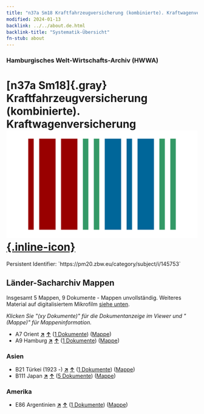 ```yaml
---
title: "n37a Sm18 Kraftfahrzeugversicherung (kombinierte). Kraftwagenversicherung"
modified: 2024-01-13
backlink: ../../about.de.html
backlink-title: "Systematik-Übersicht"
fn-stub: about
---
```


### Hamburgisches Welt-Wirtschafts-Archiv (HWWA)

# [n37a Sm18]{.gray}&#8201; Kraftfahrzeugversicherung (kombinierte). Kraftwagenversicherung &#160; [![Wikidata](/images/Wikidata-logo.svg "Wikidata"){.inline-icon}](http://www.wikidata.org/entity/Q104711319)

<div class="hint">Persistent Identifier: `https://pm20.zbw.eu/category/subject/i/145753`</div>







## Länder-Sacharchiv Mappen






Insgesamt 5 Mappen, 9 Dokumente - Mappen unvollständig. Weiteres Material auf digitalisiertem Mikrofilm [siehe unten](#filmsections).

_Klicken Sie "(xy Dokumente)" für die Dokumentanzeige im Viewer und "(Mappe)" für Mappeninformation._



- A7 Orient [**&nearr;**](../../../geo/i/140902/about.de.html "Orient (alle Mappen)") [**&uarr;**](../../../geo/about.de.html#A7 "Ländersystematik") (<a href="https://pm20.zbw.eu/iiifview/folder/sh/140902,145753" title="über: Orient : Kraftfahrzeugversicherung (kombinierte). Kraftwagenversicherung" target="_blank">1 Dokumente</a>) ([Mappe](../../../../folder/sh/1409xx/140902/1457xx/145753/about.de.html))
- A9 Hamburg [**&nearr;**](../../../geo/i/140905/about.de.html "Hamburg (alle Mappen)") [**&uarr;**](../../../geo/about.de.html#A9 "Ländersystematik") (<a href="https://pm20.zbw.eu/iiifview/folder/sh/140905,145753" title="über: Hamburg : Kraftfahrzeugversicherung (kombinierte). Kraftwagenversicherung" target="_blank">1 Dokumente</a>) ([Mappe](../../../../folder/sh/1409xx/140905/1457xx/145753/about.de.html))

### Asien

- B21 Türkei (1923 -) [**&nearr;**](../../../geo/i/141111/about.de.html "Türkei (1923 -) (alle Mappen)") [**&uarr;**](../../../geo/about.de.html#B21 "Ländersystematik") (<a href="https://pm20.zbw.eu/iiifview/folder/sh/141111,145753" title="über: Türkei (1923 -) : Kraftfahrzeugversicherung (kombinierte). Kraftwagenversicherung" target="_blank">1 Dokumente</a>) ([Mappe](../../../../folder/sh/1411xx/141111/1457xx/145753/about.de.html))
- B111 Japan [**&nearr;**](../../../geo/i/141272/about.de.html "Japan (alle Mappen)") [**&uarr;**](../../../geo/about.de.html#B111 "Ländersystematik") (<a href="https://pm20.zbw.eu/iiifview/folder/sh/141272,145753" title="über: Japan : Kraftfahrzeugversicherung (kombinierte). Kraftwagenversicherung" target="_blank">5 Dokumente</a>) ([Mappe](../../../../folder/sh/1412xx/141272/1457xx/145753/about.de.html))

### Amerika

- E86 Argentinien [**&nearr;**](../../../geo/i/141692/about.de.html "Argentinien (alle Mappen)") [**&uarr;**](../../../geo/about.de.html#E86 "Ländersystematik") (<a href="https://pm20.zbw.eu/iiifview/folder/sh/141692,145753" title="über: Argentinien : Kraftfahrzeugversicherung (kombinierte). Kraftwagenversicherung" target="_blank">1 Dokumente</a>) ([Mappe](../../../../folder/sh/1416xx/141692/1457xx/145753/about.de.html))



<a id="filmsections" />













